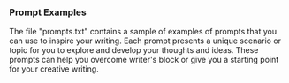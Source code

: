 ### Prompt Examples

The file "prompts.txt" contains a sample of examples of prompts that you can use to inspire your writing. Each prompt presents a unique scenario or topic for you to explore and develop your thoughts and ideas. These prompts can help you overcome writer's block or give you a starting point for your creative writing.
